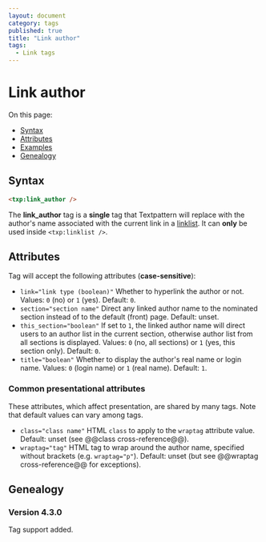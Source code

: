 ```yaml
---
layout: document
category: tags
published: true
title: "Link author"
tags:
  - Link tags
---
```


# Link author

On this page:

* [Syntax](#user-content-syntax)
* [Attributes](#user-content-attributes)
* [Examples](#user-content-examples)
* [Genealogy](#user-content-genealogy)

## Syntax

~~~ html
<txp:link_author />
~~~

The **link_author** tag is a __single__ tag that Textpattern will replace with the author's name associated with the current link in a [linklist](linklist). It can **only** be used inside `<txp:linklist />`.

## Attributes

Tag will accept the following attributes (**case-sensitive**):

* `link="link type (boolean)"`
Whether to hyperlink the author or not.
Values: `0` (no) or `1` (yes).
Default: `0`.
* `section="section name"`
Direct any linked author name to the nominated section instead of to the default (front) page.
Default: unset.
* `this_section="boolean"`
If set to `1`, the linked author name will direct users to an author list in the current section, otherwise author list from all sections is displayed.
Values: `0` (no, all sections) or `1` (yes, this section only).
Default: `0`.
* `title="boolean"`
Whether to display the author's real name or login name.
Values: `0` (login name) or `1` (real name).
Default: `1`.

### Common presentational attributes

These attributes, which affect presentation, are shared by many tags. Note that default values can vary among tags.

* `class="class name"`
HTML `class` to apply to the `wraptag` attribute value.
Default: unset (see @@class cross-reference@@).
* `wraptag="tag"`
HTML tag to wrap around the author name, specified without brackets (e.g. `wraptag="p"`).
Default: unset (but see @@wraptag cross-reference@@ for exceptions).

## Genealogy

### Version 4.3.0

Tag support added.
